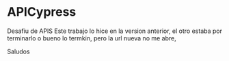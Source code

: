 # APICypress
Desafiu de APIS
Este trabajo lo hice en la version anterior, el otro estaba por terminarlo o bueno lo termkin, pero la url nueva no me abre, 

Saludos
